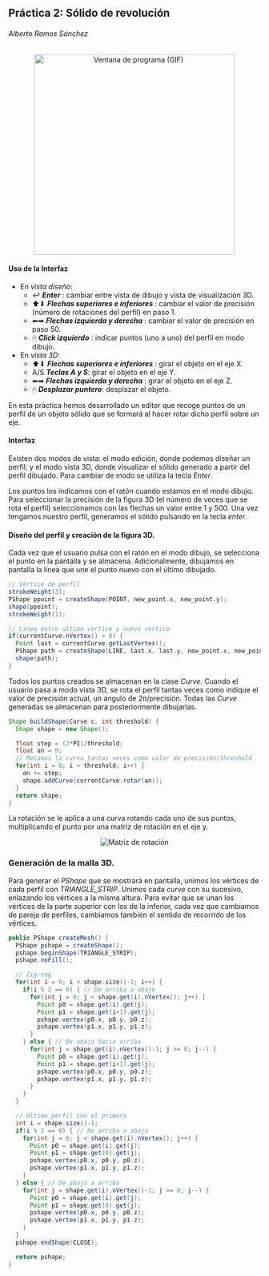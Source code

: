 
## Práctica 2: Sólido de revolución

###### Alberto Ramos Sánchez

<center><img src="export.gif" width="400" height="400" alt="Ventana de programa (GIF)"/></center>

#### Uso de la Interfaz

- En *vista diseño*:
  - &#8617; __*Enter*__ : cambiar entre vista de dibujo y vista de visualización 3D.
  - &#11014;&#11015; __*Flechas superiores e inferiores*__ :  cambiar el valor de precisión (número de rotaciones del perfil) en paso 1.
  - &#11013;&#10145; __*Flechas izquierda y derecha*__ : cambiar el valor de precisión en paso 50.
  - &#128432; __*Click izquierdo*__ : indicar puntos (uno a uno) del perfil en modo dibujo.
- En *vista 3D*:
  - &#11014;&#11015; __*Flechas superiores e inferiores*__ : girar el objeto en el eje X.
  - A/S __*Teclas A y S*__: girar el objeto en el eje Y.
  - &#11013;&#10145; __*Flechas izquierda y derecha*__ : girar el objeto en el eje Z.
  - &#128432; __*Desplazar puntero*__: desplazar el objeto.

En esta práctica hemos desarrollado un editor que recoge puntos de un perfil de un objeto sólido que se formará al hacer rotar dicho perfil sobre un eje.

#### Interfaz

Existen dos modos de vista: el modo edición, donde podemos diseñar un perfil; y el modo vista 3D, donde visualizar el sólido generado a partir del perfil dibujado. Para cambiar de modo se utiliza la tecla *Enter*.

Los puntos los indicamos con el ratón cuando estamos en el modo dibujo. Para seleccionar la precisión de la figura 3D (el número de veces que se rota el perfil) seleccionamos con las flechas un valor entre 1 y 500. Una vez tengamos nuestro perfil, generamos el sólido pulsando en la tecla *enter*.

#### Diseño del perfil y creación de la figura 3D.

Cada vez que el usuario pulsa con el ratón en el modo dibujo, se selecciona el punto en la pantalla y se almacena. Adicionalmente, dibujamos en pantalla la línea que une el punto nuevo con el último dibujado.

```java
// Vértice de perfil
strokeWeight(3);
PShape ppoint = createShape(POINT, new_point.x, new_point.y);
shape(ppoint);
strokeWeight(1);

// Linea entre ultimo vertice y nuevo vertice
if(currentCurve.nVertex() > 0) {
  Point last = currentCurve.getLastVertex();
  PShape path = createShape(LINE, last.x, last.y, new_point.x, new_point.y);
  shape(path);
}
```

Todos los puntos creados se almacenan en la clase *Curve*. Cuando el usuario pasa a modo vista 3D, se rota el perfil tantas veces como indique el valor de precisión actual, un ángulo de 2π/precisión. Todas las *Curve* generadas se almacenan para posteriormente dibujarlas.

```java
Shape buildShape(Curve c, int threshold) {
  Shape shape = new Shape();

  float step = (2*PI)/threshold;
  float an = 0;
  // Rotamos la curva tantas veces como valor de precisión/threshold
  for(int i = 0; i < threshold; i++) {
    an += step;
    shape.addCurve(currentCurve.rotar(an));
  }
  return shape;
}
```

La rotación se le aplica a una curva rotando cada uno de sus puntos, multiplicando el punto por una matriz de rotación en el eje y.


<center><img src="https://latex.codecogs.com/gif.latex?%28x_2%2C%20y_2%2C%20z_2%29%20%3D%20%5Cbegin%7Bpmatrix%7D%20x_1%2C%20y_1%2C%20z_1%20%5Cend%7Bpmatrix%7D%5Cbegin%7Bpmatrix%7D%20cos%5Ctheta%20%26%200%20%26%20sen%5Ctheta%5C%5C%200%20%26%201%20%26%200%5C%5C%20-sen%5Ctheta%20%26%200%20%26%20cos%5Ctheta%20%5Cend%7Bpmatrix%7D" alt = "Matriz de rotación"/></center>

### Generación de la malla 3D.

Para generar el *PShape* que se mostrará en pantalla, unimos los vértices de cada perfil con *TRIANGLE_STRIP*. Unimos cada *curve* con su sucesivo, enlazando los vértices a la misma altura. Para evitar que se unan los vértices de la parte superior con los de la inferior, cada vez que cambiamos de pareja de perfiles, cambiamos también el sentido de recorrido de los vértices.

```java
public PShape createMesh() {
  PShape pshape = createShape();
  pshape.beginShape(TRIANGLE_STRIP);
  pshape.noFill();

  // Zig-zag
  for(int i = 0; i < shape.size()-1; i++) {
    if(i % 2 == 0) { // De arriba a abajo
      for(int j = 0; j < shape.get(i).nVertex(); j++) {
        Point p0 = shape.get(i).get(j);
        Point p1 = shape.get(i+1).get(j);
        pshape.vertex(p0.x, p0.y, p0.z);
        pshape.vertex(p1.x, p1.y, p1.z);
      }
    } else { // De abajo hacia arriba
      for(int j = shape.get(i).nVertex()-1; j >= 0; j--) {
        Point p0 = shape.get(i).get(j);
        Point p1 = shape.get(i+1).get(j);
        pshape.vertex(p0.x, p0.y, p0.z);
        pshape.vertex(p1.x, p1.y, p1.z);
      }
    }
  }

  // Ultimo perfil con el primero
  int i = shape.size()-1;
  if(i % 2 == 0) { // De arriba a abajo
    for(int j = 0; j < shape.get(i).nVertex(); j++) {
      Point p0 = shape.get(i).get(j);
      Point p1 = shape.get(0).get(j);
      pshape.vertex(p0.x, p0.y, p0.z);
      pshape.vertex(p1.x, p1.y, p1.z);
    }
  } else { // De abajo a arriba
    for(int j = shape.get(i).nVertex()-1; j >= 0; j--) {
      Point p0 = shape.get(i).get(j);
      Point p1 = shape.get(0).get(j);
      pshape.vertex(p0.x, p0.y, p0.z);
      pshape.vertex(p1.x, p1.y, p1.z);
    }
  }
  pshape.endShape(CLOSE);

  return pshape;
}
```
